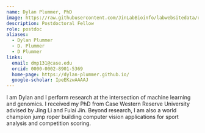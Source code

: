 ```yaml
---
name: Dylan Plummer, PhD
image: https://raw.githubusercontent.com/JinLabBioinfo/labwebsitedata/refs/heads/main/image_members/dylan-plummer.jpg
description: Postdoctoral Fellow
role: postdoc
aliases:
  - Dylan Plummer
  - D. Plummer
  - D Plummer
links:
  email: dmp131@case.edu
  orcid: 0000-0002-8901-5369
  home-page: https://dylan-plummer.github.io/
  google-scholar: IpeEKzwAAAAJ
---
```


I am Dylan and I perform research at the intersection of machine learning and genomics. I received my PhD from Case Western Reserve University advised by Jing Li and Fulai Jin. Beyond research, I am also a world champion jump roper building computer vision applications for sport analysis and competition scoring.
